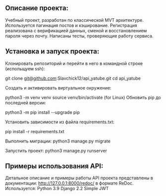 ## Описание проекта:
Учебный проект, разработан по классической MVT архитектуре. Используется пагинация постов и кэширование.
Регистрация реализована с верификацией данных, сменой и восстановлением пароля через почту.
Написаны тесты, проверяющие работу сервиса.

## Установка и запуск проекта:
Клонировать репозиторий и перейти в него в командной строке (испольщуем ssh):

git clone git@github.com:Slavchick12/api_yatube.git
cd api_yatube

Cоздать и активировать виртуальное окружение:

python3 -m venv venv
source venv/bin/activate (for Linux)
Обновить pip до последней версии:

python3 -m pip install --upgrade pip

Установить зависимости из файла requirements.txt:

pip install -r requirements.txt

Выполнить миграции:
python3 manage.py migrate

Запустить проект:
python3 manage.py runserver

## Примеры использования API:
Детальное описание и примеры работы API проекта представлены в 
документации: http://127.0.0.1:8000/redoc/ в формате ReDoc.
Используется:
Python 3.9 Django 2.2 Simple JWT
